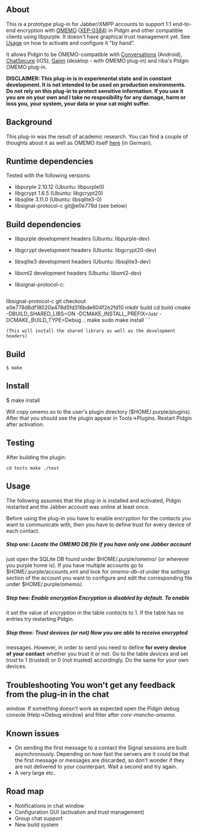 ## About

This is a prototype plug-in for Jabber/XMPP accounts to support 1:1 end-to-end
encryption with [OMEMO](https://conversations.im/omemo/)
([XEP-0384](https://xmpp.org/extensions/xep-0384.html)) in Pidgin and other
compatible clients using libpurple.  It doesn't have graphical trust management
yet. See [Usage](#usage) on how to activate and configure it "by hand".

It allows Pidgin to be OMEMO-compatible with
[Conversations](https://conversations.im/) (Android),
[ChatSecure](https://chatsecure.org/) (iOS), [Gajim](https://gajim.org/)
(desktop - with OMEMO plug-in) and riba's Pidgin OMEMO plug-in.

**DISCLAIMER: This plug-in is in experimental state and in constant
development. It is not intended to be used on production environments. Do not
rely on this plug-in to protect sensitive information. If you use it you are on
your own and I take no resposibility for any damage, harm or loss you, your
system, your data or your cat might suffer.**

## Background

This plug-in was the result of academic research. You can find a couple of
thoughts about it as well as OMEMO itself
[here](https://userpage.fu-berlin.de/mancho/OMEMO.pdf) (in German).

## Runtime dependencies

Tested with the following versions:

- libpurple 2.10.12 (Ubuntu: libpurple0)
- libgcrypt 1.6.5 (Ubuntu: libgcrypt20)
- libsqlite 3.11.0 (Ubuntu: libsqlite3-0)
- libsignal-protocol-c git@e0e778d (see below)

## Build dependencies

- libpurple development headers (Ubuntu: libpurple-dev)
- libgcrypt development headers (Ubuntu: libgcrypt20-dev)
- libsqlite3 development headers (Ubuntu: libsqlite3-dev)
- libxml2 development headers (Ubuntu: libxml2-dev)
- libsignal-protocol-c:

    ``` git clone https://github.com/WhisperSystems/libsignal-protocol-c.git cd
libsignal-protocol-c git checkout e0e778d6df18020a478d5fd316bde604f2e2fd10
mkdir build cd build cmake -DBUILD_SHARED_LIBS=ON -DCMAKE_INSTALL_PREFIX=/usr
-DCMAKE_BUILD_TYPE=Debug ..  make sudo make install ```

    (This will install the shared library as well as the development headers)

## Build

    $ make

## Install

  $ make install

Will copy omemo.so to the user's plugin directory ($HOME/.purple/plugins).
After that you should see the plugin appear in Tools->Plugins. Restart Pidgin
after activation.

## Testing

After building the plugin:

``` cd tests make ./test ```

## Usage

The following assumes that the plug-in is installed and activated, Pidgin
restarted and the Jabber account was online at least once.

Before using the plug-in you have to enable encryption for the contacts you
want to communicate with, then you have to define trust for every device of
each contact.

##### Step one: Locate the OMEMO DB file If you have only one Jabber account

just open the SQLite DB found under $HOME/.purple/omemo/ (or wherever you
purple home is). If you have multiple accounts go to $HOME/.purple/accounts.xml
and look for *omemo-db-id* under the *settings* section of the account you want
to configure and edit the corresponding file under $HOME/.purple/omemo/.

##### Step two: Enable encryption Encryption is disabled by default. To enable

it set the value of *encryption* in the table *contacts* to 1. If the table has
no entries try restarting Pidgin.

##### Step three: Trust devices (or not) Now you are able to receive encrypted

messages. However, in order to send you need to define **for every device of
your contact** whether you trust it or not. Go to the table *devices* and set
*trust* to 1 (trusted) or 0 (not trusted) accordingly. Do the same for your own
devices.

## Troubleshooting You won't get any feedback from the plug-in in the chat

window. If something doesn't work as expected open the Pidgin debug console
(Help->Debug window) and filter after *core-mancho-omemo*.

## Known issues

- On sending the first message to a contact the Signal sessions are built
  asynchronously. Depending on how fast the servers are it could be that the
first message or messages are discarded, so don't wonder if they are not
delivered to your counterpart. Wait a second and try again.
- A very large etc.

## Road map

- Notifications in chat window
- Configuration GUI (activation and trust management)
- Group chat support
- New build system
